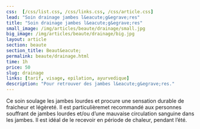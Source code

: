 ```yaml
---
css:  [/css/list.css, /css/links.css, /css/article.css]
lead: "Soin drainage jambes l&eacute;g&egrave;res"
title: "Soin drainage jambes l&eacute;g&egrave;res"
small_image: /img/articles/beaute/drainage/small.jpg
big_image: /img/articles/beaute/drainage/big.jpg
layout: article
section: beaute
section_title: Beaut&eacute;
permalink: beaute/drainage.html
time: 1h
price: 50
slug: drainage
links: [tarif, visage, epilation, ayurvedique]
description: "Pour retrouver des jambes l&eacute;g&egrave;res."
---
```

Ce soin soulage les jambes lourdes et procure 
une sensation durable de fraicheur et légèreté.
Il est particulièremet recommandé aux 
personnes souffrant de jambes lourdes et/ou
d’une mauvaise circulation sanguine dans les 
jambes.
Il est idéal de le recevoir en période de chaleur, 
pendant l’été. 